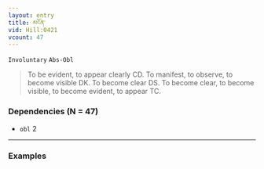 ```yaml
---
layout: entry
title: མངོན་
vid: Hill:0421
vcount: 47
---
```

`Involuntary` `Abs-Obl`
> To be evident, to appear clearly CD\.
 To manifest, to observe, to become visible DK\.
 To become clear DS\.
 To become clear, to become visible, to become evident, to appear TC\.

### Dependencies (N = 47)
* `obl` 2

---

### Examples



